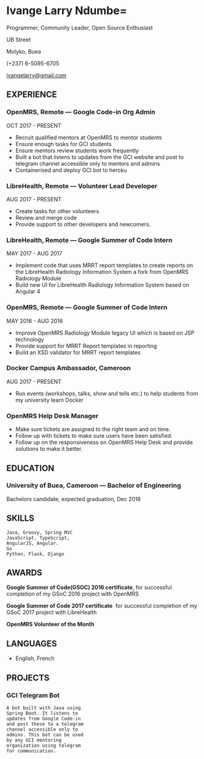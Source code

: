 # Ivange Larry Ndumbe=
Programmer, Community Leader, Open Source Enthusiast

UB Street

Molyko, Buea

(+237) 6-5095-6705

ivangelarry@gmail.com


## EXPERIENCE

### OpenMRS, Remote — Google Code-in Org Admin

OCT 2017 - PRESENT
* Recruit qualified mentors at OpenMRS to mentor students
* Ensure enough tasks for GCI students
* Ensure mentors review students work frequently
* Built a bot that listens to updates from the GCI website and post
to telegram channel accessible only to mentors and admins
* Containerised and deploy GCI bot to heroku

### LibreHealth, Remote — Volunteer Lead Developer

AUG 2017 - PRESENT
* Create tasks for other volunteers
* Review and merge code
* Provide support to other developers and newcomers.

### LibreHealth, Remote — Google Summer of Code Intern

MAY 2017 - AUG 2017
* Implement code that uses MRRT report templates to create
reports on the LibreHealth Radiology Information System a fork
from OpenMRS Radiology Module
* Build new UI for LibreHealth Radiology Information System
based on Angular 4

### OpenMRS, Remote — Google Summer of Code Intern

MAY 2016 - AUG 2016
* Improve OpenMRS Radiology Module legacy UI which is based on
JSP technology
* Provide support for MRRT Report templates in reporting
* Build an XSD validator for MRRT report templates

### Docker Campus Ambassador, Cameroon

AUG 2017 - PRESENT

* Run events (workshops, talks, show and tells etc.) to help students from my university learn Docker

### OpenMRS Help Desk Manager

* Make sure tickets are assigned to the right team and on time. 
* Follow up with tickets to make sure users have been satisfied. 
* Follow up on the responsiveness on OpenMRS Help Desk and provide solutions to make it better.

## EDUCATION 

### University of Buea, Cameroon — Bachelor of Engineering

Bachelors candidate, expected graduation, Dec 2018

## SKILLS

```
Java, Groovy, Spring MVC
JavaScript, TypeScript,
AngularJS, Angular.
Go
Python, Flask, Django
```
## AWARDS

**Google Summer of
Code(GSOC) 2016 certificate**,
for successful completion of
my GSoC 2016 project with
OpenMRS

**Google Summer of Code 2017
certificate** ​ for successful
completion of my GSoC 2017
project with LibreHealth

**OpenMRS Volunteer of the Month**

## LANGUAGES

* English, French

## PROJECTS

### GCI Telegram Bot

```
A bot built with Java using
Spring Boot. It listens to
updates from Google Code-in
and post these to a telegram
channel accessible only to
admins. This bot can be used
by any GCI mentoring
organization using telegram
for communication.
```


